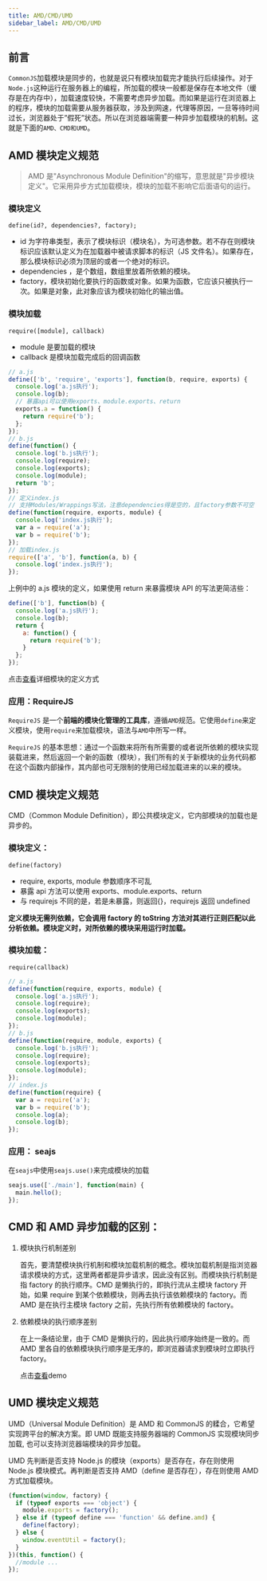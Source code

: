```yaml
---
title: AMD/CMD/UMD
sidebar_label: AMD/CMD/UMD
---
```


## 前言

`CommonJS`加载模块是同步的，也就是说只有模块加载完才能执行后续操作。对于`Node.js`这种运行在服务器上的编程，所加载的模块一般都是保存在本地文件（缓存是在内存中），加载速度较快，不需要考虑异步加载。而如果是运行在浏览器上的程序，模块的加载需要从服务器获取，涉及到网速，代理等原因，一旦等待时间过长，浏览器处于”假死”状态。所以在浏览器端需要一种异步加载模块的机制。这就是下面的`AMD、CMD和UMD`。

## AMD 模块定义规范

> AMD 是"Asynchronous Module Definition"的缩写，意思就是"异步模块定义"。它采用异步方式加载模块，模块的加载不影响它后面语句的运行。

### 模块定义

`define(id?, dependencies?, factory);`

- id 为字符串类型，表示了模块标识（模块名），为可选参数。若不存在则模块标识应该默认定义为在加载器中被请求脚本的标识（JS 文件名）。如果存在，那么模块标识必须为顶层的或者一个绝对的标识。
- dependencies ，是个数组，数组里放着所依赖的模块。
- factory，模块初始化要执行的函数或对象。如果为函数，它应该只被执行一次。如果是对象，此对象应该为模块初始化的输出值。

### 模块加载

`require([module], callback)`

- module 是要加载的模块
- callback 是模块加载完成后的回调函数

```js
// a.js
define(['b', 'require', 'exports'], function(b, require, exports) {
  console.log('a.js执行');
  console.log(b);
  // 暴露api可以使用exports、module.exports、return
  exports.a = function() {
    return require('b');
  };
});
// b.js
define(function() {
  console.log('b.js执行');
  console.log(require);
  console.log(exports);
  console.log(module);
  return 'b';
});
// 定义index.js
// 支持Modules/Wrappings写法，注意dependencies得是空的，且factory参数不可空
define(function(require, exports, module) {
  console.log('index.js执行');
  var a = require('a');
  var b = require('b');
});
// 加载index.js
require(['a', 'b'], function(a, b) {
  console.log('index.js执行');
});
```

上例中的 a.js 模块的定义，如果使用 return 来暴露模块 API 的写法更简洁些：

```js
define(['b'], function(b) {
  console.log('a.js执行');
  console.log(b);
  return {
    a: function() {
      return require('b');
    }
  };
});
```

点击[查看](https://segmentfault.com/a/1190000004873947#articleHeader6)详细模块的定义方式

### 应用：RequireJS

`RequireJS` 是一个**前端的模块化管理的工具库**，遵循`AMD`规范。它使用`define`来定义模块，使用`require`来加载模块，语法与`AMD`中所写一样。

`RequireJS` 的基本思想：通过一个函数来将所有所需要的或者说所依赖的模块实现装载进来，然后返回一个新的函数（模块），我们所有的关于新模块的业务代码都在这个函数内部操作，其内部也可无限制的使用已经加载进来的以来的模块。

## CMD 模块定义规范

CMD（Common Module Definition），即公共模块定义，它内部模块的加载也是异步的。

### 模块定义：

`define(factory)`

- require, exports, module 参数顺序不可乱
- 暴露 api 方法可以使用 exports、module.exports、return
- 与 requirejs 不同的是，若是未暴露，则返回{}，requirejs 返回 undefined

**定义模块无需列依赖，它会调用 factory 的 toString 方法对其进行正则匹配以此分析依赖。模块定义时，对所依赖的模块采用运行时加载。**

### 模块加载：

`require(callback)`

```js
// a.js
define(function(require, exports, module) {
  console.log('a.js执行');
  console.log(require);
  console.log(exports);
  console.log(module);
});
// b.js
define(function(require, module, exports) {
  console.log('b.js执行');
  console.log(require);
  console.log(exports);
  console.log(module);
});
// index.js
define(function(require) {
  var a = require('a');
  var b = require('b');
  console.log(a);
  console.log(b);
});
```

### 应用： seajs

在`seajs`中使用`seajs.use()`来完成模块的加载

```js
seajs.use(['./main'], function(main) {
  main.hello();
});
```

## CMD 和 AMD 异步加载的区别：

1. 模块执行机制差别

   首先，要清楚模块执行机制和模块加载机制的概念。模块加载机制是指浏览器请求模块的方式，这里两者都是异步请求，因此没有区别。而模块执行机制是指 factory 的执行顺序。CMD 是懒执行的，即执行流从主模块 factory 开始，如果 require 到某个依赖模块，则再去执行该依赖模块的 factory。而 AMD 是在执行主模块 factory 之前，先执行所有依赖模块的 factory。

2. 依赖模块的执行顺序差别

   在上一条结论里，由于 CMD 是懒执行的，因此执行顺序始终是一致的。而 AMD 里各自的依赖模块执行顺序是无序的，即浏览器请求到模块时立即执行 factory。

   点击[查看](https://github.com/luckydrq/loader-test)demo

## UMD 模块定义规范

UMD（Universal Module Definition）是 AMD 和 CommonJS 的糅合，它希望实现跨平台的解决方案。即 UMD 既能支持服务器端的 CommonJS 实现模块同步加载, 也可以支持浏览器端模块的异步加载。

UMD 先判断是否支持 Node.js 的模块（exports）是否存在，存在则使用 Node.js 模块模式。再判断是否支持 AMD（define 是否存在），存在则使用 AMD 方式加载模块。

```js
(function(window, factory) {
  if (typeof exports === 'object') {
    module.exports = factory();
  } else if (typeof define === 'function' && define.amd) {
    define(factory);
  } else {
    window.eventUtil = factory();
  }
})(this, function() {
  //module ...
});
```
